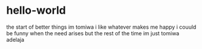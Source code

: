 # hello-world
the start of better things
im tomiwa 
i like whatever makes me happy 
i couuld be funny when the need arises
but the rest of the time im just tomiwa adelaja
